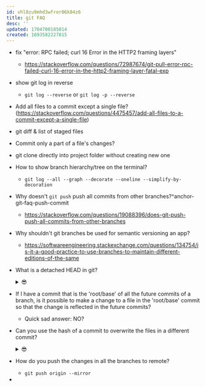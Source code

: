 ```yaml
---
id: vhl8zu9mhd3wfror06k84z6
title: git FAQ
desc: ''
updated: 1704700185014
created: 1693582227815
---
```


- fix "error: RPC failed; curl 16 Error in the HTTP2 framing layers"
  - https://stackoverflow.com/questions/72987674/git-pull-error-rpc-failed-curl-16-error-in-the-http2-framing-layer-fatal-exp
- show git log in reverse
  - `git log --reverse` or `git log -p --reverse`
- Add all files to a commit except a single file? (https://stackoverflow.com/questions/4475457/add-all-files-to-a-commit-except-a-single-file)
- git diff & list of staged files
- Commit only a part of a file's changes?
- git clone directly into project folder without creating new one
- How to show branch hierarchy/tree on the terminal?
  - `git log --all --graph --decorate --oneline --simplify-by-decoration`
- Why doesn't  `git push` push all commits from other branches?^anchor-git-faq-push-commit
  - https://stackoverflow.com/questions/19088396/does-git-push-push-all-commits-from-other-branches
- Why shouldn't git branches be used for semantic versioning an app?
  - https://softwareengineering.stackexchange.com/questions/134754/is-it-a-good-practice-to-use-branches-to-maintain-different-editions-of-the-same
- What is a detached HEAD in git?
  <details>
    <summary>😎</summary>
    In Git, a "detached HEAD" state refers to a situation where the currently checked-out commit is not associated with any branch. Instead, you are directly pointing to a specific commit in the Git history. This state can occur for several reasons, and while it's not necessarily an issue, it's essential to understand when and why it happens.

    Here's how a detached HEAD state can occur and what it means:

    1. **Checkout a Specific Commit:** When you use the `git checkout` command followed by a commit's SHA-1 hash or a tag name, you switch to that particular commit directly, leaving your HEAD detached.

    2. **Checking Out a Tag:** If you check out a tag (e.g., a release version), it points to a specific commit, and you will be in a detached HEAD state.

    3. **Checking Out a Remote Branch:** If you check out a remote branch directly (not by creating a local tracking branch), you will also be in a detached HEAD state because you are not on a local branch.

    4. **After a Git Revert or Git Bisect:** During operations like `git revert` (for undoing changes) or `git bisect` (for finding faulty commits), Git can place you in a detached HEAD state temporarily to let you inspect and test specific commits.

    In a detached HEAD state:

    - You can view the commit's history, make changes, and even create new commits.
    - However, these changes won't be associated with any branch, so if you create a new commit, you should save its SHA-1 hash if you want to keep it.
    - Once you switch to a branch or create a new branch from a detached HEAD state, your changes will be associated with that branch.

    To return to a branch from a detached HEAD state, you can either:

    - Use `git checkout` followed by the name of an existing branch. This will create a new branch from the current commit and check it out, effectively moving your changes to the new branch.
    - Create a new branch with `git branch <branch-name>` while in the detached HEAD state and then check out that new branch with `git checkout <branch-name>`.
    - Commit your changes and create a new branch from the commit to preserve your work.

    Remember that working in a detached HEAD state can be useful for inspecting, testing, or making quick fixes to specific commits, but it's generally recommended to work on branches when developing new features or fixing issues to maintain a more structured and organized Git history.

  </details>
- If I have a commit that is the 'root/base' of all the future commits of a branch, is it possible to make a change to a file in the 'root/base' commit so that the change is reflected in the future commits?
  - Quick sad answer: NO?
- Can you use the hash of a commit to overwrite the files in a different commit?
  <details>
    <summary>😎</summary>
    Yes, you can use the hash of a commit to effectively overwrite the files in a different commit, but you should do this carefully as it involves rewriting Git history, which can have consequences if others are collaborating on the same repository.

    Here are the steps to overwrite files in a different commit using Git:

    1. **Identify the Target Commit:** Find the commit whose files you want to overwrite. Note its commit hash (SHA-1).

    2. **Create a New Branch:** It's a good practice to work on a new branch to avoid affecting the existing branch's history. Use the following command to create a new branch from the target commit:

      ```bash
      git checkout -b new-branch-name commit-hash
      ```

      Replace `new-branch-name` with the name of your new branch and `commit-hash` with the hash of the target commit.

    3. **Make Changes:** Make the necessary changes to the files in your working directory. You can use any text editor or IDE to make these changes.

    4. **Stage and Commit:** After making the changes, stage the modified files using `git add` and then commit the changes:

      ```bash
      git add .
      git commit -m "Updated files to overwrite the target commit"
      ```

    5. **Push Changes (Optional):** If you want to share these changes with others or store them remotely, push the branch to the remote repository:

      ```bash
      git push origin new-branch-name
      ```

    6. **Merge or Rebase (Optional):** Depending on your workflow, you can choose to merge or rebase your changes into the original branch when you're satisfied with the modifications. This brings the changes from your new branch back into the main branch.

      - To merge, use `git merge`:
        ```bash
        git checkout main
        git merge new-branch-name
        ```

      - To rebase, use `git rebase`:
        ```bash
        git checkout main
        git rebase new-branch-name
        ```

    Please be aware of the following considerations:

    - Rewriting Git history can cause problems for collaborators if others are working on the same branch, so communicate with your team if necessary.
    - Overwriting commits should be done carefully and sparingly, as it can make it challenging to track changes and understand the history of the codebase.
    - It's advisable to create backups or snapshots of your repository before making significant changes that involve rewriting history.

    Always consider the collaborative aspects and best practices of version control when making changes that affect Git history.
    
  </details>  
- How do you push the changes in all the branches to remote?
  - `git push origin --mirror`
- 


  <!-- <details>
  <summary>😎</summary>
    
  </details> -->
